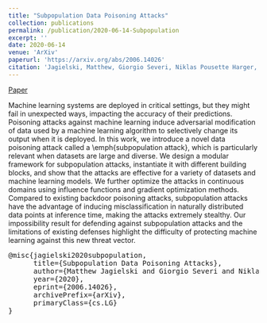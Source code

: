 ```yaml
---
title: "Subpopulation Data Poisoning Attacks"
collection: publications
permalink: /publication/2020-06-14-Subpopulation
excerpt: ''
date: 2020-06-14
venue: 'ArXiv'
paperurl: 'https://arxiv.org/abs/2006.14026'
citation: 'Jagielski, Matthew, Giorgio Severi, Niklas Pousette Harger, and Alina Oprea. "Subpopulation data poisoning attacks." arXiv preprint arXiv:2006.14026 (2020).'
---
```


[Paper](https://arxiv.org/abs/2006.14026)

Machine learning systems are deployed in critical settings, but they might fail in unexpected ways, impacting the accuracy of their predictions. Poisoning attacks against machine learning induce adversarial modification of data used by a machine learning algorithm to selectively change its output when it is deployed. In this work, we introduce a novel data poisoning attack called a \emph{subpopulation attack}, which is particularly relevant when datasets are large and diverse. We design a modular framework for subpopulation attacks, instantiate it with different building blocks, and show that the attacks are effective for a variety of datasets and machine learning models. We further optimize the attacks in continuous domains using influence functions and gradient optimization methods. Compared to existing backdoor poisoning attacks, subpopulation attacks have the advantage of inducing misclassification in naturally distributed data points at inference time, making the attacks extremely stealthy. Our impossibility result for defending against subpopulation attacks and the limitations of existing defenses highlight the difficulty of protecting machine learning against this new threat vector.

<pre>
@misc{jagielski2020subpopulation,
      title={Subpopulation Data Poisoning Attacks},
      author={Matthew Jagielski and Giorgio Severi and Niklas Pousette Harger and Alina Oprea},
      year={2020},
      eprint={2006.14026},
      archivePrefix={arXiv},
      primaryClass={cs.LG}
}
</pre>
